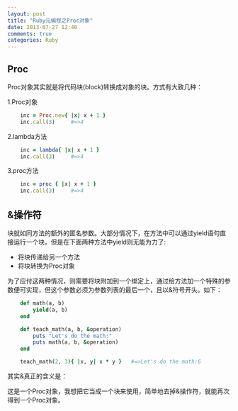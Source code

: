 ```yaml
---
layout: post
title: "Ruby元编程之Proc对象"
date: 2013-07-27 12:40
comments: true
categories: Ruby
---
```

## Proc 

Proc对象其实就是将代码块(block)转换成对象的块。方式有大致几种：

1.Proc对象

```ruby
    inc = Proc.new{ |x| x + 1 }
    inc.call(3)     #=>4
```

2.lambda方法

```ruby
    inc = lambda{ |x| x + 1 }
    inc.call(3)     #=>4
```

<!-- more -->

3.proc方法

```ruby
    inc = proc { |x| x + 1 }
    inc.call(3)     #=>4
```

## &操作符

块就如同方法的额外的匿名参数。大部分情况下，在方法中可以通过yield语句直接运行一个块。但是在下面两种方法中yield则无能为力了:

- 将块传递给另一个方法
- 将块转换为Proc对象

为了应付这两种情况，则需要将块附加到一个绑定上，通过给方法加一个特殊的参数便可实现，但这个参数必须为参数列表的最后一个，且以&符号开头。如下：

```ruby
    def math(a, b)
        yield(a, b)
    end

    def teach_math(a, b, &operation)
        puts "Let's do the math:"
        puts math(a, b, &operation)
    end

    teach_math(2, 3){ |x, y| x * y }   #=>Let's do the math:6
```

其实&真正的含义是：

这是一个Proc对象，我想把它当成一个块来使用，简单地去掉&操作符，就能再次得到一个Proc对象。
